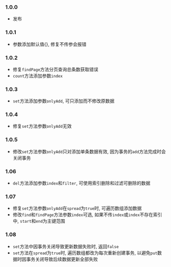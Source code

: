 ### 1.0.0

* 发布

### 1.0.1

* 参数添加默认值{}, 修复不传参会报错

### 1.0.2

* 修复`findPage`方法分页查询总条数获取错误
* `count`方法添加参数`index`

### 1.0.3

* `set`方法添加参数`onlyAdd`, 可只添加而不修改原数据

### 1.0.4

* 修复`set`方法参数`onlyAdd`无效

### 1.0.5

* 修改`set`方法参数`onlyAdd`只对添加单条数据有效, 因为事务的`add`方法完成时会关闭事务

### 1.06

* `del`方法添加参数`index`和`filter`, 可使用索引删除和过滤可删除的数据

### 1.07

* 修复`set`方法参数`onlyAdd`在`spread`为`true`时, 可遍历数组添加数据
* 修改`find`和`findPage`方法参数`index`可选, 如果不传`index`或`index`不存在索引中, `start`和`end`为主键范围

### 1.08

* `set`方法中因事务关闭导致更新数据失败时, 返回`false`
* `set`方法在`spread`为`true`时, 遍历数组都改为每次重新创建事务, 以避免`put`数据时因事务关闭导致后续数据更新全部失败
